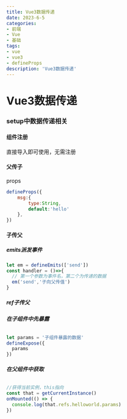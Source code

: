 ```yaml
---
title: Vue3数据传递
date: 2023-6-5
categories: 
- 前端
- Vue
- 基础
tags: 
- vue
- vue3
- defineProps
description: 'Vue3数据传递'
---
```


# Vue3数据传递

### setup中数据传递相关

#### 组件注册

直接导入即可使用，无需注册

#### 父传子

props

```js
defineProps({
    msg:{
        type:String,
        default:'hello'
    },
})
```

#### 子传父

##### emits派发事件

```js
let em = defineEmits(['send'])
const handler = ()=>{
  // 第一个参数为事件名，第二个为传递的数据
  em('send','子向父传值')
}
```

##### ref子传父

###### **在子组件中先暴露**

```js
let params = '子组件暴露的数据'
defineExpose({
  params
})
```

###### **在父组件中获取**

```js
//获得当前实例，this指向
const that = getCurrentInstance()
onMounted(() => {
  console.log(that.refs.helloworld.params)
})
```

